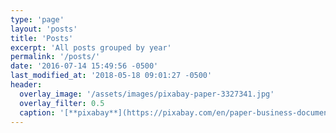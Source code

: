 ```yaml
---
type: 'page'
layout: 'posts'
title: 'Posts'
excerpt: 'All posts grouped by year'
permalink: '/posts/'
date: '2016-07-14 15:49:56 -0500'
last_modified_at: '2018-05-18 09:01:27 -0500'
header:
  overlay_image: '/assets/images/pixabay-paper-3327341.jpg'
  overlay_filter: 0.5
  caption: '[**pixabay**](https://pixabay.com/en/paper-business-document-office-3327341/)'
---
```

